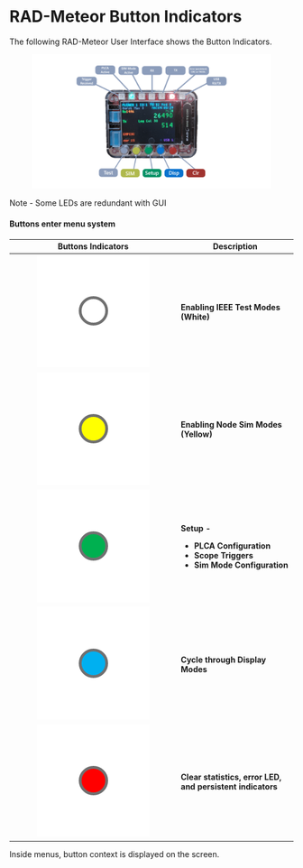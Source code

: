 # RAD-Meteor Button Indicators

The following RAD-Meteor User Interface shows the Button Indicators.

<figure><img src="../.gitbook/assets/RAD-Meteor.png" alt=""><figcaption></figcaption></figure>

Note - Some LEDs are redundant with GUI

#### Buttons enter menu system

<table data-full-width="true"><thead><tr><th width="283" align="center">Buttons Indicators</th><th>Description</th></tr></thead><tbody><tr><td align="center"><img src="../.gitbook/assets/White (1).png" alt="" data-size="original"></td><td><strong>Enabling IEEE Test Modes (White)</strong></td></tr><tr><td align="center"><img src="../.gitbook/assets/Yellow.png" alt=""></td><td><strong>Enabling Node Sim Modes (Yellow)</strong></td></tr><tr><td align="center"><img src="../.gitbook/assets/Green.png" alt=""></td><td><p><strong>Setup -</strong> </p><ul><li><strong>PLCA Configuration</strong></li><li><strong>Scope Triggers</strong></li><li><strong>Sim Mode Configuration</strong></li></ul></td></tr><tr><td align="center"><img src="../.gitbook/assets/Blue.png" alt=""></td><td><p></p><p><strong>Cycle through Display Modes</strong></p></td></tr><tr><td align="center"><img src="../.gitbook/assets/Red.png" alt=""></td><td><strong>Clear statistics, error LED, and persistent indicators</strong></td></tr></tbody></table>

Inside menus, button context is displayed on the screen.
